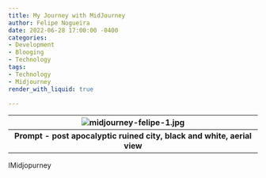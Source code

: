 ```yaml
---
title: My Journey with MidJourney
author: Felipe Nogueira
date: 2022-06-28 17:00:00 -0400
categories:
- Development
- Blooging
- Technology
tags:
- Technology
- Midjourney
render_with_liquid: true

---
```

| ![midjourney-felipe-1.jpg](https://res.cloudinary.com/felipenogueira3d-cloud/image/upload/v1656390414/midjourney-city.png "Midjourney-City") |
|:--:|
| <b>Prompt - post apocalyptic ruined city, black and white, aerial view</b>|

IMidjopurney